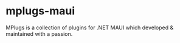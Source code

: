# mplugs-maui
MPlugs is a collection of plugins for .NET MAUI which developed &amp; maintained with a passion.
